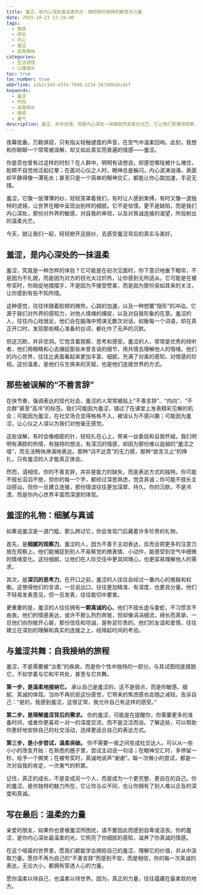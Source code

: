 ```yaml
---
title: 羞涩，是内心深处最温柔的光：拥抱那份独特的敏感与力量
date: 2025-10-23 13:18:40
tags:
  - 情感
  - 成长
  - 内心
  - 羞涩
  - 自我接纳
categories:
  - 生活感悟
  - 心理成长
toc: true
toc_number: true
abbrlink: a1b2c3d4-e5f6-7890-1234-567890abcdef
keywords:
  - 羞涩
  - 内向
  - 自我成长
  - 情感
  - 勇气
description: 羞涩，并非怯懦，而是内心深处一抹细腻而真挚的光芒。它让我们更懂得观察，更善于倾听，也更珍视每一次真诚的连接。这篇文章，将带你走进羞涩的内心世界，理解那些不善言辞背后的温柔与力量，并学会如何与这份独特的敏感共舞，最终拥抱一个更完整、更闪耀的自己。
---
```


夜幕低垂，万籁俱寂，只有指尖轻触键盘的声音，在空气中温柔回响。此刻，我想和你聊聊一个常常被误解，却又如此真实而普遍的情感——羞涩。

你是否也曾有过这样的时刻？在人群中，明明有话想说，却感觉喉咙被什么堵住，脸颊不自觉地泛起红晕；在面对心仪之人时，眼神总是躲闪，内心波涛汹涌，表面却平静得像一潭死水；甚至只是一个简单的眼神交汇，都能让你心跳加速，手足无措。

羞涩，它像一层薄薄的纱，轻轻笼罩着我们，有时让人感到束缚，有时又像一道独特的滤镜，让世界在眼中呈现出别样的细腻。它不是怯懦，更不是缺陷，而是我们内心深处，那份对外界的敏感、对自我的审视，以及对真诚连接的渴望，所投射出的温柔光芒。

今天，就让我们一起，轻轻掀开这层纱，去感受羞涩背后的真实与美好。

## 羞涩，是内心深处的一抹温柔

羞涩，究竟是一种怎样的体验？它可能是在初次见面时，你下意识地垂下眼帘，不是因为不礼貌，而是因为对方的目光太过炽热，让你感到无所适从。它可能是在被夸奖时，你局促地摆摆手，不是因为不接受赞美，而是因为那份突如其来的关注，让你感到有些不知所措。

这种感觉，往往伴随着脸颊的微热，心跳的加速，以及一种想要“隐形”的冲动。它源于我们对外界的感知力，对他人情绪的捕捉，以及对自我形象的在意。羞涩的人，往往内心戏很足，他们会在脑海中预演无数次对话，权衡每一个词语，却在真正开口时，发现那些精心准备的台词，都化作了无声的沉默。

但这沉默，并非空洞。它饱含着观察、思考和感受。羞涩的人，常常是优秀的倾听者，他们用眼睛和心去捕捉那些未曾言说的细节，用共情去理解他人的情绪。他们的内心世界，往往比表面看起来更加丰富、细腻，充满了对美的感知，对情感的珍视。这份温柔，是他们与生俱来的天赋，也是他们连接世界的方式。

## 那些被误解的“不善言辞”

在快节奏、强调表达的现代社会，羞涩的人常常被贴上“不善言辞”、“内向”、“不合群”甚至“高冷”的标签。我们可能因为羞涩，错过了在课堂上发表精彩见解的机会；可能因为羞涩，在社交场合显得格格不入，被误认为不感兴趣；可能因为羞涩，让心仪之人误以为我们对他毫无感觉。

这些误解，有时会像细密的针，轻轻扎在心上，带来一丝委屈和自我怀疑。我们明明有满腔的热情，有独特的想法，有深沉的情感，却因为那份难以逾越的“羞涩之墙”，而无法畅快淋漓地表达。那种“词不达意”的无力感，那种“欲言又止”的挣扎，只有羞涩的人才能真正体会。

然而，请相信，你的不善言辞，并非是能力的缺失，而是表达方式的独特。你可能不擅长滔滔不绝，但你的每一个字，都经过深思熟虑，饱含真诚；你可能不擅长主动搭讪，但你一旦建立连接，那份情谊往往更加深厚、持久。你的沉默，不是冷漠，而是你内心世界丰富而深邃的体现。

## 羞涩的礼物：细腻与真诚

如果说羞涩是一道门槛，那么跨过它，你会发现门后藏着许多珍贵的礼物。

首先，是**细腻的观察力**。羞涩的人，因为不善于主动表达，反而会把更多的注意力放在观察上。他们能捕捉到别人不易察觉的微表情、小动作，能感受到空气中细微的情绪变化。这份细腻，让他们在人际交往中更具同理心，也更容易理解他人的需求。

其次，是**深沉的思考力**。在开口之前，羞涩的人往往会经过一番内心的推敲和权衡。这使得他们的言语，一旦说出口，往往更加精准、有深度，也更具分量。他们不轻易发表意见，但一旦发表，往往能切中要害。

更重要的是，羞涩的人往往拥有**一颗真诚的心**。他们不擅长虚与委蛇，不习惯言不由衷。他们的情感表达，或许不那么热烈奔放，但却像涓涓细流，绵长而真挚。一旦他们向你敞开心扉，那份信任和坦诚，是弥足珍贵的。他们的友谊和爱情，往往建立在深刻的理解和真实的连接之上，经得起时间的考验。

## 与羞涩共舞：自我接纳的旅程

羞涩，不是需要被“治愈”的疾病，而是你个性中独特的一部分。与其试图彻底摆脱它，不如学着与它和平共处，甚至与它共舞。

**第一步，是温柔地接纳它。** 承认自己是羞涩的，这不是弱点，而是你敏感、细腻、真诚的体现。当你不再抗拒这份感觉，它带来的焦虑感也会随之减轻。告诉自己：“是的，我感到羞涩，这很正常，我允许自己有这样的感受。”

**第二步，是理解羞涩背后的需求。** 你的羞涩，可能是在提醒你，你需要更多的准备时间，或者你更喜欢一对一的深度交流，而不是泛泛而谈。了解这些，可以帮助你更好地安排自己的社交活动，选择更适合自己的表达方式。

**第三步，是小步尝试，温柔突破。** 你不需要一夜之间变成社交达人。可以从一些小小的改变开始：在熟悉的圈子里，尝试主动说一句话；在眼神交汇时，多停留一秒，给予一个微笑；在被夸奖时，真诚地说声“谢谢”。每一次微小的尝试，都是一次对自我的肯定，一次勇气的积累。

记住，真正的成长，不是变成另一个人，而是成为一个更完整、更自在的自己。你的羞涩，是你独特的魅力所在，它让你与众不同，也让你拥有了别人难以企及的深度和真诚。

## 写在最后：温柔的力量

亲爱的朋友，如果你也曾被羞涩所困扰，请不要因此而感到自卑或沮丧。你的羞涩，是你内心深处最温柔的光，它照亮了你细腻的感知，滋养了你真诚的情感。

在这个喧嚣的世界里，愿我们都能学会拥抱自己的羞涩，理解它的价值，并从中汲取力量。愿你不再为自己的“不善言辞”而感到不安，而是相信，你的每一次真诚的表达，无论大小，都拥有穿透人心的力量。

愿你温柔以待自己，也温柔以待世界。因为，真正的力量，往往蕴藏在最柔软的地方。